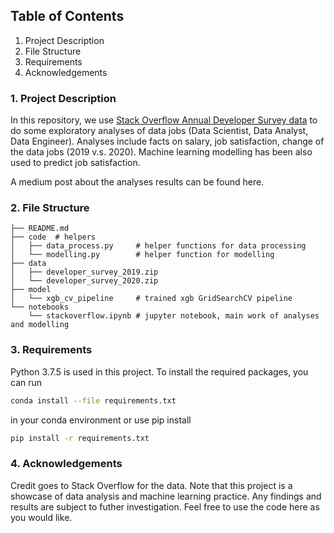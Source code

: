 ## Table of Contents
1. Project Description
2. File Structure
3. Requirements
4. Acknowledgements

### 1. Project Description
In this repository, we use [Stack Overflow Annual Developer Survey data](https://insights.stackoverflow.com/survey) 
to do some exploratory analyses of data jobs (Data Scientist, Data Analyst, Data Engineer). 
Analyses include facts on salary, job satisfaction, change of the data jobs (2019 v.s. 2020). 
Machine learning modelling has been also used to predict job satisfaction.

A medium post about the analyses results can be found here.

### 2. File Structure
    
    ├── README.md
    ├── code  # helpers
    │   ├── data_process.py     # helper functions for data processing
    │   └── modelling.py        # helper function for modelling
    ├── data
    │   ├── developer_survey_2019.zip
    │   └── developer_survey_2020.zip
    ├── model
    │   └── xgb_cv_pipeline     # trained xgb GridSearchCV pipeline
    └── notebooks
        └── stackoverflow.ipynb # jupyter notebook, main work of analyses and modelling

### 3. Requirements
Python 3.7.5 is used in this project. To install the required packages, you can run
```Bash
conda install --file requirements.txt
```
in your conda environment
or use pip install
```Bash
pip install -r requirements.txt
```

### 4. Acknowledgements
Credit goes to Stack Overflow for the data. Note that this project is a showcase of data analysis and machine learning practice. Any findings and results are subject to futher investigation. Feel free to use the code here as you would like.
